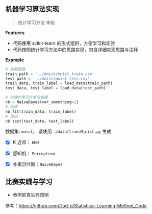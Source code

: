 ## 机器学习算法实现

>  统计学习方法 李航

**Features**

- 代码使用 scikit-learn 的形式组织，方便学习和实验
- 代码按照统计学习方法中的思路实现，包含详细实现思路与注释

**Example**

```python
# 加载数据
train_path = '../mnist/mnist_train.csv'
test_path = '../mnist/mnist_test.csv'
train_data, train_label = load_data(train_path)
test_data, test_label = load_data(test_path)

# 创建朴素贝叶斯分类器
nb = NaiveBayes(var_smoothing=1)
# 训练
nb.fit(train_data, train_label)
# 测试
nb.test(test_data, test_label)
```



数据集: `mnist`， 请使用 `./data/transMinist.py` 生成

- [x] K 近邻： `KNN`
- [x] 感知机： `Perceptron`
- [x] 朴素贝叶斯：`NaiveBayes`



## 比赛实践与学习

- 泰坦尼克生存预测



参考：https://github.com/Dod-o/Statistical-Learning-Method_Code